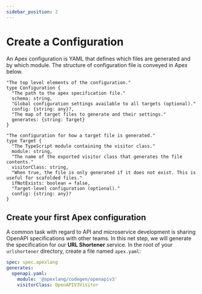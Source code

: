 ```yaml
---
sidebar_position: 2
---
```


# Create a Configuration

An Apex configuration is YAML that defines which files are generated and by which module. The structure of configuration file is conveyed in Apex below.

```apexlang
"The top level elements of the configuration."
type Configuration {
  "The path to the apex specification file."
  schema: string,
  "Global configuration settings available to all targets (optional)."
  config: {string: any}?,
  "The map of target files to generate and their settings."
  generates: {string: Target}
}

"The configuration for how a target file is generated."
type Target {
  "The TypeScript module containing the visitor class."
  module: string,
  "The name of the exported visitor class that generates the file contents."
  visitorClass: string,
  "When true, the file is only generated if it does not exist. This is useful for scafolded files."
  ifNotExists: boolean = false,
  "Target-level configuration (optional)."
  config: {string: any}?
}
```

## Create your first Apex configuration

A common task with regard to API and microservice development is sharing OpenAPI specifications with other teams. In this net step, we will generate the specification for our **URL Shortener** service. In the root of your `urlshortener` directory, create a file named `apex.yaml`:

```yaml title="apex.yaml"
spec: spec.apexlang
generates:
  openapi.yaml:
    module: '@apexlang/codegen/openapiv3'
    visitorClass: OpenAPIV3Visitor
```
